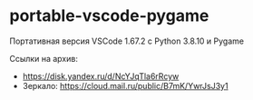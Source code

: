 # portable-vscode-pygame
Портативная версия VSCode 1.67.2 с Python 3.8.10 и Pygame

Ссылки на архив:
- https://disk.yandex.ru/d/NcYJqTla6rRcyw
- Зеркало: https://cloud.mail.ru/public/B7mK/YwrJsJ3y1

